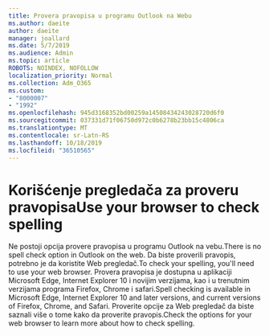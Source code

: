 ```yaml
---
title: Provera pravopisa u programu Outlook na Webu
ms.author: daeite
author: daeite
manager: joallard
ms.date: 5/7/2019
ms.audience: Admin
ms.topic: article
ROBOTS: NOINDEX, NOFOLLOW
localization_priority: Normal
ms.collection: Adm_O365
ms.custom:
- "8000007"
- "1992"
ms.openlocfilehash: 945d3168352bd00259a14508434243028720d6f0
ms.sourcegitcommit: 037331d71f06750d972c0b6278b23bb15c4806ca
ms.translationtype: MT
ms.contentlocale: sr-Latn-RS
ms.lasthandoff: 10/18/2019
ms.locfileid: "36510565"
---
```

# <a name="use-your-browser-to-check-spelling"></a><span data-ttu-id="7a686-102">Korišćenje pregledača za proveru pravopisa</span><span class="sxs-lookup"><span data-stu-id="7a686-102">Use your browser to check spelling</span></span>

<span data-ttu-id="7a686-103">Ne postoji opcija provere pravopisa u programu Outlook na vebu.</span><span class="sxs-lookup"><span data-stu-id="7a686-103">There is no spell check option in Outlook on the web.</span></span> <span data-ttu-id="7a686-104">Da biste proverili pravopis, potrebno je da koristite Web pregledač.</span><span class="sxs-lookup"><span data-stu-id="7a686-104">To check your spelling, you'll need to use your web browser.</span></span> <span data-ttu-id="7a686-105">Provera pravopisa je dostupna u aplikaciji Microsoft Edge, Internet Explorer 10 i novijim verzijama, kao i u trenutnim verzijama programa Firefox, Chrome i safari.</span><span class="sxs-lookup"><span data-stu-id="7a686-105">Spell checking is available in Microsoft Edge, Internet Explorer 10 and later versions, and current versions of Firefox, Chrome, and Safari.</span></span> <span data-ttu-id="7a686-106">Proverite opcije za Web pregledač da biste saznali više o tome kako da proverite pravopis.</span><span class="sxs-lookup"><span data-stu-id="7a686-106">Check the options for your web browser to learn more about how to check spelling.</span></span>